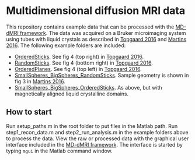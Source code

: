 # Multidimensional diffusion MRI data
This repository contains example data that can be processed with the [MD-dMRI framework](https://github.com/daniel-topgaard/md-dmri/). The data was acquired on a Bruker microimaging system using tubes with liquid crystals as described in [Topgaard 2016](http://dx.doi.org/10.1039/c5cp07251d) and [Martins 2016](http://dx.doi.org/10.1103/PhysRevLett.116.087601). The following example folders are included:
* [OrderedSticks](OrderedSticks). See fig 4 (top right) in [Topgaard 2016](http://dx.doi.org/10.1039/c5cp07251d).
* [RandomSticks](RandomSticks). See fig 4 (bottom right) in [Topgaard 2016](http://dx.doi.org/10.1039/c5cp07251d).
* [OrderedPlanes](OrderedPlanes). See fig 4 (top left) in [Topgaard 2016](http://dx.doi.org/10.1039/c5cp07251d).
* [SmallSpheres_BigSpheres_RandomSticks](SmallSpheres_BigSpheres_RandomSticks). Sample geometry is shown in fig 3 in [Martins 2016](http://dx.doi.org/10.1103/PhysRevLett.116.087601). 
* [SmallSpheres_BigSpheres_OrderedSticks](SmallSpheres_BigSpheres_OrderedSticks). As above, but with magnetically aligned liquid crystalline domains. 

## How to start
Run setup_paths.m in the root folder to put files in the Matlab path. Run step1_recon_data.m and step2_run_analysis.m in the example folders above to process the data. View the raw or processed data with the graphical user interface included in the [MD-dMRI framework](https://github.com/daniel-topgaard/md-dmri/). The interface is started by typing `mgui` in the Matlab command window.
